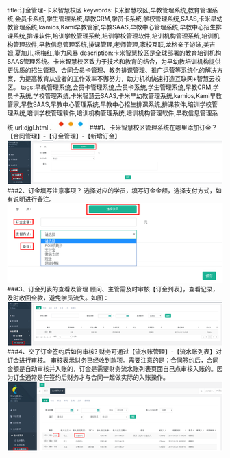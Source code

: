 title:订金管理-卡米智慧校区
keywords:卡米智慧校区,早教管理系统,教育管理系统,会员卡系统,学生管理系统,早教CRM,学员卡系统,学校管理系统,SAAS,卡米早幼教管理系统,kamios,Kami早教管家,早教SAAS,早教中心管理系统,早教中心招生排课系统,排课软件,培训学校管理系统,培训学校管理软件,培训机构管理系统,培训机构管理软件,早教信息管理系统,排课管理,老师管理,家校互联,龙格亲子游泳,美吉姆,夏加儿,杨梅红,能力风暴
description:卡米智慧校区是全球部署的教育培训机构SAAS管理系统。卡米智慧校区致力于技术和教育的结合，为早幼教培训机构提供更优质的招生管理、合同会员卡管理、教务排课管理、推广运营等系统化的解决方案，为提高教育从业者的工作效率不懈努力，助力机构快速打造互联网+智慧云校区。
tags:早教管理系统,会员卡管理系统,会员卡系统,学生管理系统,早教CRM,学员卡系统,学校管理系统,卡米智慧云SAAS,卡米早幼教管理系统,kamios,Kami早教管家,早教SAAS,早教中心管理系统,早教中心招生排课系统,排课软件,培训学校管理系统,培训学校管理软件,培训机构管理系统,培训机构管理软件,早教信息管理系统
url:djgl.html
![](/基础数据设置/_image/2017-06-13-21-01-45.jpg)
###1、卡米智慧校区管理系统在哪里添加订金？
【合同管理】-【订金管理】-【新增订金】
![](./_image/2017-05-03-13-19-18.png)
###2、订金填写注意事项？
选择对应的学员，填写订金金额，选择支付方式，如有说明进行备注。
![](./_image/2017-05-03-13-19-33.png)
###3、订金列表的查看及管理
顾问、主管需及时审核【订金列表】，查看记录，及时收回全款，避免学员流失。如图：
![](./_image/2017-05-03-13-19-52.png)
###4、交了订金签约后如何审核?
财务可通过【流水账管理】-【流水账列表】对订金进行审核。
审核表示财务已经收到款项。需要注意的是：合同签约后，合同金额是自动审核并入账的，订金是需要财务流水账列表页面自己点审核入账的。因为订金通常是在签约后财务才与合同一起做实际的入账操作。
![](./_image/2017-05-03-13-20-16.png)